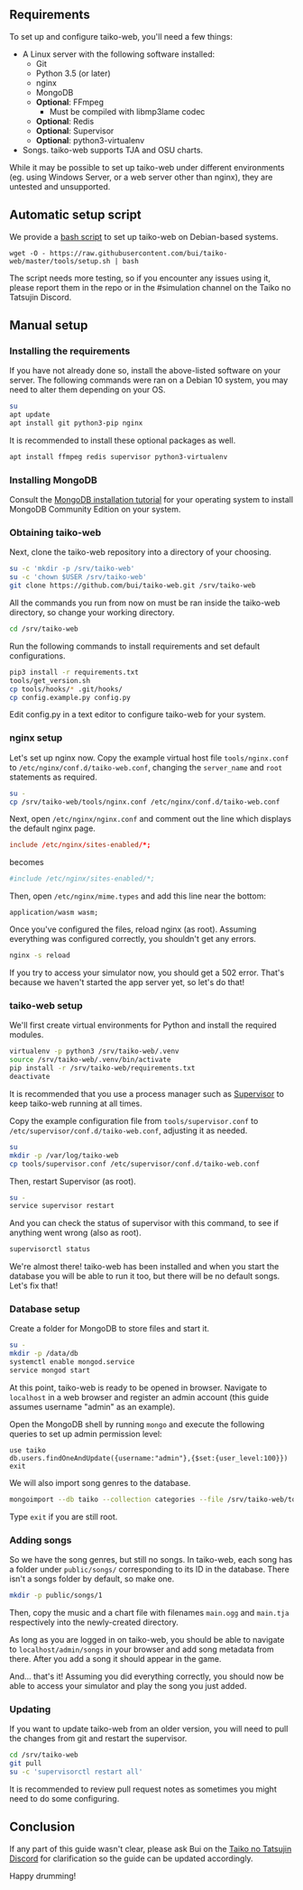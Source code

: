 ## Requirements
To set up and configure taiko-web, you'll need a few things:

* A Linux server with the following software installed:
    * Git
    * Python 3.5 (or later)
    * nginx
    * MongoDB
    * **Optional**: FFmpeg
        * Must be compiled with libmp3lame codec
    * **Optional**: Redis
    * **Optional**: Supervisor
    * **Optional**: python3-virtualenv
* Songs. taiko-web supports TJA and OSU charts.

While it may be possible to set up taiko-web under different environments (eg. using Windows Server, or a web server other than nginx), they are untested and unsupported.

## Automatic setup script
We provide a [bash script](https://github.com/bui/taiko-web/blob/master/tools/setup.sh) to set up taiko-web on Debian-based systems.

    wget -O - https://raw.githubusercontent.com/bui/taiko-web/master/tools/setup.sh | bash

The script needs more testing, so if you encounter any issues using it, please report them in the repo or in the #simulation channel on the Taiko no Tatsujin Discord.

## Manual setup
### Installing the requirements
If you have not already done so, install the above-listed software on your server. The following commands were ran on a Debian 10 system, you may need to alter them depending on your OS.

```bash
su
apt update
apt install git python3-pip nginx
```
It is recommended to install these optional packages as well.

```bash
apt install ffmpeg redis supervisor python3-virtualenv
```
### Installing MongoDB
Consult the [MongoDB installation tutorial](https://docs.mongodb.com/manual/installation/) for your operating system to install MongoDB Community Edition on your system.

### Obtaining taiko-web
Next, clone the taiko-web repository into a directory of your choosing.

```bash
su -c 'mkdir -p /srv/taiko-web'
su -c 'chown $USER /srv/taiko-web'
git clone https://github.com/bui/taiko-web.git /srv/taiko-web
```
All the commands you run from now on must be ran inside the taiko-web directory, so change your working directory.

```bash
cd /srv/taiko-web
```
Run the following commands to install requirements and set default configurations.

```bash
pip3 install -r requirements.txt
tools/get_version.sh
cp tools/hooks/* .git/hooks/
cp config.example.py config.py
```
Edit config.py in a text editor to configure taiko-web for your system.
### nginx setup
Let's set up nginx now. Copy the example virtual host file `tools/nginx.conf` to `/etc/nginx/conf.d/taiko-web.conf`, changing the `server_name` and `root` statements as required.

```bash
su -
cp /srv/taiko-web/tools/nginx.conf /etc/nginx/conf.d/taiko-web.conf
```
Next, open `/etc/nginx/nginx.conf` and comment out the line which displays the default nginx page.

```conf
include /etc/nginx/sites-enabled/*;
```
becomes
```conf
#include /etc/nginx/sites-enabled/*;
```
Then, open `/etc/nginx/mime.types` and add this line near the bottom:

```
application/wasm wasm;
```
Once you've configured the files, reload nginx (as root). Assuming everything was configured correctly, you shouldn't get any errors.

```bash
nginx -s reload
```
If you try to access your simulator now, you should get a 502 error. That's because we haven't started the app server yet, so let's do that!

### taiko-web setup
We'll first create virtual environments for Python and install the required modules.

```bash
virtualenv -p python3 /srv/taiko-web/.venv
source /srv/taiko-web/.venv/bin/activate
pip install -r /srv/taiko-web/requirements.txt
deactivate
```
It is recommended that you use a process manager such as [Supervisor](http://supervisord.org/) to keep taiko-web running at all times.

Copy the example configuration file from `tools/supervisor.conf` to `/etc/supervisor/conf.d/taiko-web.conf`, adjusting it as needed.

```bash
su
mkdir -p /var/log/taiko-web
cp tools/supervisor.conf /etc/supervisor/conf.d/taiko-web.conf
```
Then, restart Supervisor (as root).

```bash
su -
service supervisor restart
```
And you can check the status of supervisor with this command, to see if anything went wrong (also as root).

```bash
supervisorctl status
```

We're almost there! taiko-web has been installed and when you start the database you will be able to run it too, but there will be no default songs. Let's fix that!

### Database setup
Create a folder for MongoDB to store files and start it.

```bash
su -
mkdir -p /data/db
systemctl enable mongod.service
service mongod start
```
At this point, taiko-web is ready to be opened in browser. Navigate to `localhost` in a web browser and register an admin account (this guide assumes username "admin" as an example).

Open the MongoDB shell by running `mongo` and execute the following queries to set up admin permission level:

```
use taiko
db.users.findOneAndUpdate({username:"admin"},{$set:{user_level:100}})
exit
```
We will also import song genres to the database.

```bash
mongoimport --db taiko --collection categories --file /srv/taiko-web/tools/categories.json --jsonArray
```
Type `exit` if you are still root.

### Adding songs
So we have the song genres, but still no songs. In taiko-web, each song has a folder under `public/songs/` corresponding to its ID in the database. There isn't a songs folder by default, so make one.

```bash
mkdir -p public/songs/1
```
Then, copy the music and a chart file with filenames `main.ogg` and `main.tja` respectively into the newly-created directory.

As long as you are logged in on taiko-web, you should be able to navigate to `localhost/admin/songs` in your browser and add song metadata from there. After you add a song it should appear in the game.

And... that's it! Assuming you did everything correctly, you should now be able to access your simulator and play the song you just added.

### Updating
If you want to update taiko-web from an older version, you will need to pull the changes from git and restart the supervisor.

```bash
cd /srv/taiko-web
git pull
su -c 'supervisorctl restart all'
```
It is recommended to review pull request notes as sometimes you might need to do some configuring.

## Conclusion
If any part of this guide wasn't clear, please ask Bui on the [Taiko no Tatsujin Discord](https://discord.gg/ZpW62Vf) for clarification so the guide can be updated accordingly.

Happy drumming!
